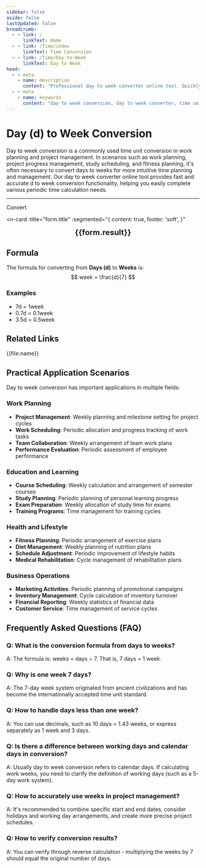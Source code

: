 ```yaml
---
sidebar: false
aside: false
lastUpdated: false
breadcrumb:
  - - link: /
      linkText: Home
  - - link: /Time/index
      linkText: Time Conversion
  - - link: /Time/Day-to-Week
      linkText: Day to Week
head:
  - - meta
    - name: description
      content: "Professional day to week converter online tool. Quickly convert days (d) to weeks with precise conversion formulas and practical time calculation functions. Supports work planning, project management, and other periodic time conversion application scenarios."
  - - meta
    - name: keywords
      content: "day to week conversion, day to week converter, time unit conversion, day week calculator, d to week conversion, online time converter, work planning, days to weeks, time unit calculator, week conversion, time converter, day to week formula, project management, cycle calculation"
---
```

# Day (d) to Week Conversion

Day to week conversion is a commonly used time unit conversion in work planning and project management. In scenarios such as work planning, project progress management, study scheduling, and fitness planning, it's often necessary to convert days to weeks for more intuitive time planning and management. Our day to week converter online tool provides fast and accurate d to week conversion functionality, helping you easily complete various periodic time calculation needs.

---
<script setup>
import { onMounted, reactive, inject, ref } from 'vue'
import { NButton,NForm ,NFormItem,NInput,NInputNumber,NSelect,NCard,useMessage,NGrid ,NGi  } from 'naive-ui'
import { defineClientComponent } from 'vitepress'
import { Time } from '../files';

const convert = inject('convert')

const seoKey = ['day to week conversion','day to week converter','time unit conversion','day week calculator','d to week conversion','online time converter','work planning','days to weeks','time unit calculator','week conversion','time converter','day to week formula','project management','cycle calculation','day','week','time conversion','time unit']

const form = reactive({
  number: null,
  result: '',
  title: 'Day to Week Converter',
})

const convertHandler = () => {
  if (form.number !== null && !isNaN(form.number)) {
    const convertedValue = parseFloat(form.number) / 7
    form.result = `${form.number}d = ${convertedValue.toFixed(3)}week`
  } else {
    form.result = 'Please enter a valid number.'
  }
}
</script>

<n-form size="large" :model="form">
  <n-form-item label="Days (d)">
    <n-input-number v-model:value="form.number" placeholder="Enter days" style="width: 100%" />
  </n-form-item>
  <n-form-item>
    <n-button type="info" @click="convertHandler" block>Convert</n-button>
  </n-form-item>
</n-form>

<n-card
  :title="form.title"
  :segmented="{
    content: true,
    footer: 'soft',
  }"
>
  <div  style="text-align:center;font-size:20px;">
    <strong>{{form.result}}</strong>
  </div>
  <template #footer>
    <div>
      <span v-for="item of seoKey" :key="item">{{item}}，</span>
    </div>
  </template>
</n-card>

## Formula

The formula for converting from **Days (d)** to **Weeks** is:
$$ week = \frac{d}{7} $$

### Examples
- 7d = 1week
- 0.7d = 0.1week
- 3.5d = 0.5week
## Related Links
<n-grid x-gap="12" :cols="2">
  <n-gi v-for="(file, index) in Time" :key="index">
    <n-button
      text
      tag="a"
      :href="file.path"
      type="info"
    >
      {{file.name}}
    </n-button>
  </n-gi>
</n-grid>

## Practical Application Scenarios

Day to week conversion has important applications in multiple fields:

### Work Planning
- **Project Management**: Weekly planning and milestone setting for project cycles
- **Work Scheduling**: Periodic allocation and progress tracking of work tasks
- **Team Collaboration**: Weekly arrangement of team work plans
- **Performance Evaluation**: Periodic assessment of employee performance

### Education and Learning
- **Course Scheduling**: Weekly calculation and arrangement of semester courses
- **Study Planning**: Periodic planning of personal learning progress
- **Exam Preparation**: Weekly allocation of study time for exams
- **Training Programs**: Time management for training cycles

### Health and Lifestyle
- **Fitness Planning**: Periodic arrangement of exercise plans
- **Diet Management**: Weekly planning of nutrition plans
- **Schedule Adjustment**: Periodic improvement of lifestyle habits
- **Medical Rehabilitation**: Cycle management of rehabilitation plans

### Business Operations
- **Marketing Activities**: Periodic planning of promotional campaigns
- **Inventory Management**: Cycle calculation of inventory turnover
- **Financial Reporting**: Weekly statistics of financial data
- **Customer Service**: Time management of service cycles

## Frequently Asked Questions (FAQ)

### Q: What is the conversion formula from days to weeks?
A: The formula is: weeks = days ÷ 7. That is, 7 days = 1 week.

### Q: Why is one week 7 days?
A: The 7-day week system originated from ancient civilizations and has become the internationally accepted time unit standard.

### Q: How to handle days less than one week?
A: You can use decimals, such as 10 days = 1.43 weeks, or express separately as 1 week and 3 days.

### Q: Is there a difference between working days and calendar days in conversion?
A: Usually day to week conversion refers to calendar days. If calculating work weeks, you need to clarify the definition of working days (such as a 5-day work system).

### Q: How to accurately use weeks in project management?
A: It's recommended to combine specific start and end dates, consider holidays and working day arrangements, and create more precise project schedules.

### Q: How to verify conversion results?
A: You can verify through reverse calculation - multiplying the weeks by 7 should equal the original number of days.